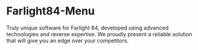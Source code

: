 # Farlight84-Menu
Truly unique software for Farlight 84, developed using advanced technologies and reverse expertise. We proudly present a reliable solution that will give you an edge over your competitors.
